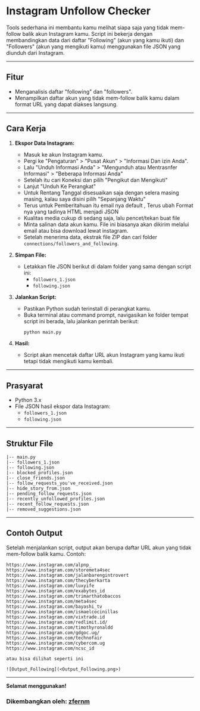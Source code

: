 # Instagram Unfollow Checker

Tools sederhana ini membantu kamu melihat siapa saja yang tidak mem-follow balik akun Instagram kamu. Script ini bekerja dengan membandingkan data dari daftar "Following" (akun yang kamu ikuti) dan "Followers" (akun yang mengikuti kamu) menggunakan file JSON yang diunduh dari Instagram.

---

## Fitur
- Menganalisis daftar "following" dan "followers".
- Menampilkan daftar akun yang tidak mem-follow balik kamu dalam format URL yang dapat diakses langsung.

---

## Cara Kerja
1. **Ekspor Data Instagram:**
   - Masuk ke akun Instagram kamu.
   - Pergi ke "Pengaturan" > "Pusat Akun" > "Informasi Dan izin Anda".
   - Lalu "Unduh Informasi Anda" > "Mengunduh atau Mentrasnfer Informasi" > "Beberapa Informasi Anda" 
   - Setelah itu cari Koneksi dan pilih "Pengikut dan Mengikuti"
   - Lanjut "Unduh Ke Perangkat"
   - Untuk Rentang Tanggal disesuaikan saja dengan selera masing masing, kalau saya disini pilih "Sepanjang Waktu"
   - Terus untuk Pemberitahuan itu email nya default , Terus ubah Format nya yang tadinya HTML menjadi JSON
   - Kualitas media cukup di sedang saja, lalu pencet/tekan buat file
   - Minta salinan data akun kamu. File ini biasanya akan dikirim melalui email atau bisa download lewat instagram.
   - Setelah menerima data, ekstrak file ZIP dan cari folder `connections/followers_and_following`.

2. **Simpan File:**
   - Letakkan file JSON berikut di dalam folder yang sama dengan script ini:
     - `followers_1.json`
     - `following.json`

3. **Jalankan Script:**
   - Pastikan Python sudah terinstall di perangkat kamu.
   - Buka terminal atau command prompt, navigasikan ke folder tempat script ini berada, lalu jalankan perintah berikut:
     ```bash
     python main.py
     ```

4. **Hasil:**
   - Script akan mencetak daftar URL akun Instagram yang kamu ikuti tetapi tidak mengikuti kamu kembali.

---

## Prasyarat
- Python 3.x
- File JSON hasil ekspor data Instagram:
  - `followers_1.json`
  - `following.json`

---

## Struktur File
```
|-- main.py
|-- followers_1.json
|-- following.json
|-- blocked_profiles.json
|-- close_friends.json
|-- follow_requests_you've_received.json
|-- hide_story_from.json
|-- pending_follow_requests.json
|-- recently_unfollowed_profiles.json
|-- recent_follow_requests.json
|-- removed_suggestions.json
```

---

## Contoh Output
Setelah menjalankan script, output akan berupa daftar URL akun yang tidak mem-follow balik kamu. Contoh:
```
https://www.instagram.com/alpnp_
https://www.instagram.com/storemeta4sec
https://www.instagram.com/jalanbarengintrovert
https://www.instagram.com/thecyberkarta
https://www.instagram.com/luxyife
https://www.instagram.com/exabytes_id
https://www.instagram.com/trimarthatobaccos
https://www.instagram.com/meta4sec
https://www.instagram.com/bayashi_tv
https://www.instagram.com/ismaelcocinillas
https://www.instagram.com/vixtrade.id
https://www.instagram.com/redlimit.id/
https://www.instagram.com/timothyronaldd
https://www.instagram.com/gdgoc.ug/
https://www.instagram.com/technofair
https://www.instagram.com/cybercom.ug
https://www.instagram.com/ncsc_id

atau bisa dilihat seperti ini

![Output_Following](<Output_Following.png>)
```

---

**Selamat menggunakan!**

### Dikembangkan oleh: **[zfernm](https://www.linkedin.com/in/samuel-hamonangan-s-099604255/)**
